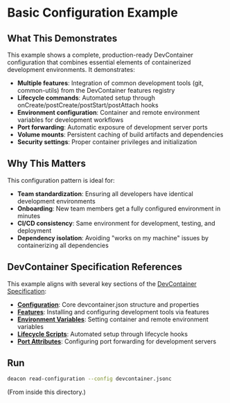 # Basic Configuration Example

## What This Demonstrates

This example shows a complete, production-ready DevContainer configuration that combines essential elements of containerized development environments. It demonstrates:

- **Multiple features**: Integration of common development tools (git, common-utils) from the DevContainer features registry
- **Lifecycle commands**: Automated setup through onCreate/postCreate/postStart/postAttach hooks
- **Environment configuration**: Container and remote environment variables for development workflows
- **Port forwarding**: Automatic exposure of development server ports
- **Volume mounts**: Persistent caching of build artifacts and dependencies
- **Security settings**: Proper container privileges and initialization

## Why This Matters

This configuration pattern is ideal for:
- **Team standardization**: Ensuring all developers have identical development environments
- **Onboarding**: New team members get a fully configured environment in minutes
- **CI/CD consistency**: Same environment for development, testing, and deployment
- **Dependency isolation**: Avoiding "works on my machine" issues by containerizing all dependencies

## DevContainer Specification References

This example aligns with several key sections of the [DevContainer Specification](https://containers.dev/implementors/spec/):

- **[Configuration](https://containers.dev/implementors/spec/#devcontainer-json)**: Core devcontainer.json structure and properties
- **[Features](https://containers.dev/implementors/spec/#features)**: Installing and configuring development tools via features
- **[Environment Variables](https://containers.dev/implementors/spec/#environment-variables)**: Setting container and remote environment variables  
- **[Lifecycle Scripts](https://containers.dev/implementors/spec/#lifecycle-scripts)**: Automated setup through lifecycle hooks
- **[Port Attributes](https://containers.dev/implementors/spec/#port-attributes)**: Configuring port forwarding for development servers

## Run
```sh
deacon read-configuration --config devcontainer.jsonc
```
(From inside this directory.)
